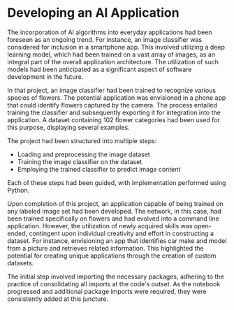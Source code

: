# Developing an AI Application

The incorporation of AI algorithms into everyday applications had been foreseen as an ongoing trend. For instance, an image classifier was considered for inclusion in a smartphone app. This involved utilizing a deep learning model, which had been trained on a vast array of images, as an integral part of the overall application architecture. The utilization of such models had been anticipated as a significant aspect of software development in the future.

In that project, an image classifier had been trained to recognize various species of flowers. The potential application was envisioned in a phone app that could identify flowers captured by the camera. The process entailed training the classifier and subsequently exporting it for integration into the application. A dataset containing 102 flower categories had been used for this purpose, displaying several examples.

The project had been structured into multiple steps:
- Loading and preprocessing the image dataset
- Training the image classifier on the dataset
- Employing the trained classifier to predict image content

Each of these steps had been guided, with implementation performed using Python.

Upon completion of this project, an application capable of being trained on any labeled image set had been developed. The network, in this case, had been trained specifically on flowers and had evolved into a command line application. However, the utilization of newly acquired skills was open-ended, contingent upon individual creativity and effort in constructing a dataset. For instance, envisioning an app that identifies car make and model from a picture and retrieves related information. This highlighted the potential for creating unique applications through the creation of custom datasets.

The initial step involved importing the necessary packages, adhering to the practice of consolidating all imports at the code's outset. As the notebook progressed and additional package imports were required, they were consistently added at this juncture.
